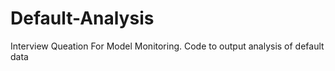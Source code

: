 # Default-Analysis

Interview Queation For Model Monitoring.
Code to output analysis of default data

